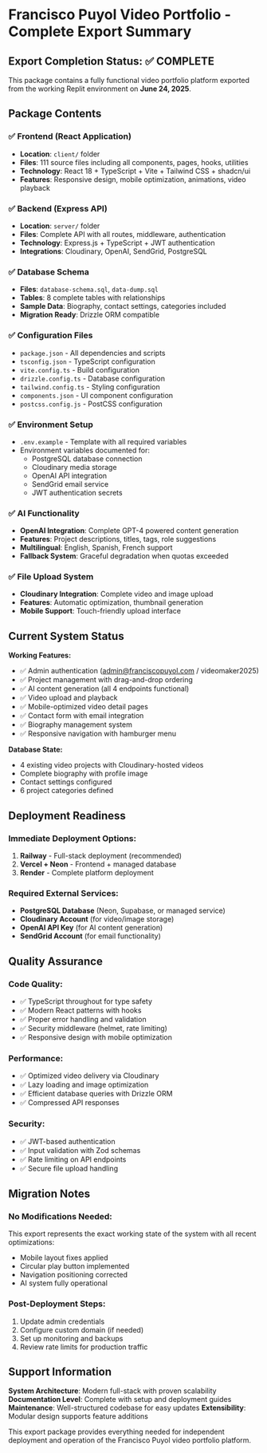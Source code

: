 # Francisco Puyol Video Portfolio - Complete Export Summary

## Export Completion Status: ✅ COMPLETE

This package contains a fully functional video portfolio platform exported from the working Replit environment on **June 24, 2025**.

## Package Contents

### ✅ Frontend (React Application)
- **Location**: `client/` folder
- **Files**: 111 source files including all components, pages, hooks, utilities
- **Technology**: React 18 + TypeScript + Vite + Tailwind CSS + shadcn/ui
- **Features**: Responsive design, mobile optimization, animations, video playback

### ✅ Backend (Express API)
- **Location**: `server/` folder  
- **Files**: Complete API with all routes, middleware, authentication
- **Technology**: Express.js + TypeScript + JWT authentication
- **Integrations**: Cloudinary, OpenAI, SendGrid, PostgreSQL

### ✅ Database Schema
- **Files**: `database-schema.sql`, `data-dump.sql`
- **Tables**: 8 complete tables with relationships
- **Sample Data**: Biography, contact settings, categories included
- **Migration Ready**: Drizzle ORM compatible

### ✅ Configuration Files
- `package.json` - All dependencies and scripts
- `tsconfig.json` - TypeScript configuration
- `vite.config.ts` - Build configuration
- `drizzle.config.ts` - Database configuration
- `tailwind.config.ts` - Styling configuration
- `components.json` - UI component configuration
- `postcss.config.js` - PostCSS configuration

### ✅ Environment Setup
- `.env.example` - Template with all required variables
- Environment variables documented for:
  - PostgreSQL database connection
  - Cloudinary media storage
  - OpenAI API integration
  - SendGrid email service
  - JWT authentication secrets

### ✅ AI Functionality
- **OpenAI Integration**: Complete GPT-4 powered content generation
- **Features**: Project descriptions, titles, tags, role suggestions
- **Multilingual**: English, Spanish, French support
- **Fallback System**: Graceful degradation when quotas exceeded

### ✅ File Upload System
- **Cloudinary Integration**: Complete video and image upload
- **Features**: Automatic optimization, thumbnail generation
- **Mobile Support**: Touch-friendly upload interface

## Current System Status

**Working Features:**
- ✅ Admin authentication (admin@franciscopuyol.com / videomaker2025)
- ✅ Project management with drag-and-drop ordering
- ✅ AI content generation (all 4 endpoints functional)
- ✅ Video upload and playback
- ✅ Mobile-optimized video detail pages
- ✅ Contact form with email integration
- ✅ Biography management system
- ✅ Responsive navigation with hamburger menu

**Database State:**
- 4 existing video projects with Cloudinary-hosted videos
- Complete biography with profile image
- Contact settings configured
- 6 project categories defined

## Deployment Readiness

### Immediate Deployment Options:
1. **Railway** - Full-stack deployment (recommended)
2. **Vercel + Neon** - Frontend + managed database
3. **Render** - Complete platform deployment

### Required External Services:
- **PostgreSQL Database** (Neon, Supabase, or managed service)
- **Cloudinary Account** (for video/image storage)
- **OpenAI API Key** (for AI content generation)
- **SendGrid Account** (for email functionality)

## Quality Assurance

### Code Quality:
- ✅ TypeScript throughout for type safety
- ✅ Modern React patterns with hooks
- ✅ Proper error handling and validation
- ✅ Security middleware (helmet, rate limiting)
- ✅ Responsive design with mobile optimization

### Performance:
- ✅ Optimized video delivery via Cloudinary
- ✅ Lazy loading and image optimization
- ✅ Efficient database queries with Drizzle ORM
- ✅ Compressed API responses

### Security:
- ✅ JWT-based authentication
- ✅ Input validation with Zod schemas
- ✅ Rate limiting on API endpoints
- ✅ Secure file upload handling

## Migration Notes

### No Modifications Needed:
This export represents the exact working state of the system with all recent optimizations:
- Mobile layout fixes applied
- Circular play button implemented
- Navigation positioning corrected
- AI system fully operational

### Post-Deployment Steps:
1. Update admin credentials
2. Configure custom domain (if needed)
3. Set up monitoring and backups
4. Review rate limits for production traffic

## Support Information

**System Architecture**: Modern full-stack with proven scalability
**Documentation Level**: Complete with setup and deployment guides
**Maintenance**: Well-structured codebase for easy updates
**Extensibility**: Modular design supports feature additions

This export package provides everything needed for independent deployment and operation of the Francisco Puyol video portfolio platform.